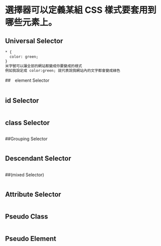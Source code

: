 # 選擇器可以定義某組 CSS 樣式要套用到哪些元素上。
## Universal Selector
```html
* {
  color: green;
}
米字號可以讓全部的網站都變成你要變成的樣式
例如我設定成 color:green; 就代表說我網站內的文字都會變成綠色
```
##　element Selector 
```html
```
## id Selector
```html
```
## class Selector 
```html
```
##Grouping Selector 
```html
```
## Descendant Selector 
```html
```
##(mixed Selector)
```html
```
## Attribute Selector 
```html
```
## Pseudo Class 
```html
```
## Pseudo Element 
```html
```
